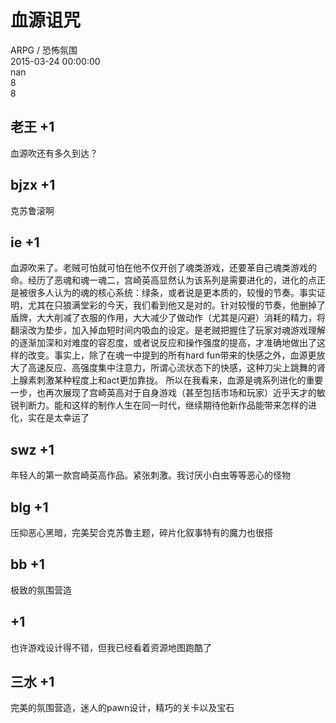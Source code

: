 



# 血源诅咒
  
ARPG / 恐怖氛围  
2015-03-24 00:00:00  
nan  
8  
8
## 老王 +1


血源吹还有多久到达？
## bjzx +1


克苏鲁滚啊
## ie +1


血源吹来了。老贼可怕就可怕在他不仅开创了魂类游戏，还要革自己魂类游戏的命。经历了恶魂和魂一魂二，宫崎英高显然认为该系列是需要进化的，进化的点正是被很多人认为的魂的核心系统：绿条，或者说是更本质的，较慢的节奏。事实证明，尤其在只狼满堂彩的今天，我们看到他又是对的。针对较慢的节奏，他删掉了盾牌，大大削减了衣服的作用，大大减少了做动作（尤其是闪避）消耗的精力，将翻滚改为垫步，加入掉血短时间内吸血的设定。是老贼把握住了玩家对魂游戏理解的逐渐加深和对难度的容忍度，或者说反应和操作强度的提高，才准确地做出了这样的改变。事实上，除了在魂一中提到的所有hard fun带来的快感之外，血源更放大了高速反应、高强度集中注意力，所谓心流状态下的快感，这种刀尖上跳舞的肾上腺素刺激某种程度上和act更加靠拢。
所以在我看来，血源是魂系列进化的重要一步，也再次展现了宫崎英高对于自身游戏（甚至包括市场和玩家）近乎天才的敏锐判断力。能和这样的制作人生在同一时代，继续期待他新作品能带来怎样的进化，实在是太幸运了
## swz +1


年轻人的第一款宫崎英高作品。紧张刺激。我讨厌小白虫等等恶心的怪物
## blg +1


压抑恶心黑暗，完美契合克苏鲁主题，碎片化叙事特有的魔力也很搭
## bb +1


极致的氛围营造
##  +1


也许游戏设计得不错，但我已经看着资源地图跑酷了
## 三水 +1


完美的氛围营造，迷人的pawn设计，精巧的关卡以及宝石